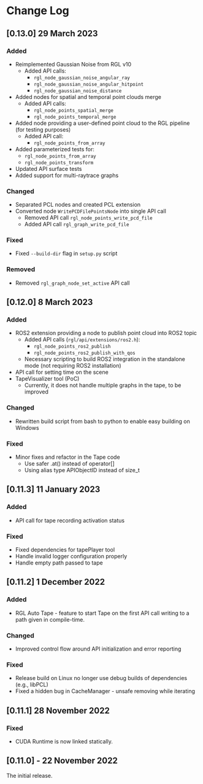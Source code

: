 # Change Log

## [0.13.0] 29 March 2023

### Added
- Reimplemented Gaussian Noise from RGL v10
  - Added API calls:
    - `rgl_node_gaussian_noise_angular_ray`
    - `rgl_node_gaussian_noise_angular_hitpoint`
    - `rgl_node_gaussian_noise_distance`
- Added nodes for spatial and temporal point clouds merge
  - Added API calls:
    - `rgl_node_points_spatial_merge`
    - `rgl_node_points_temporal_merge`
- Added node providing a user-defined point cloud to the RGL pipeline (for testing purposes)
  - Added API call:
    - `rgl_node_points_from_array`
- Added parameterized tests for:
  - `rgl_node_points_from_array`
  - `rgl_node_points_transform`
- Updated API surface tests
- Added support for multi-raytrace graphs

### Changed
- Separated PCL nodes and created PCL extension
- Converted node `WritePCDFilePointsNode` into single API call
  - Removed API call `rgl_node_points_write_pcd_file`
  - Added API call `rgl_graph_write_pcd_file`

### Fixed
- Fixed `--build-dir` flag in `setup.py` script

### Removed
- Removed `rgl_graph_node_set_active` API call


## [0.12.0] 8 March 2023

### Added
- ROS2 extension providing a node to publish point cloud into ROS2 topic
  - Added API calls (`rgl/api/extensions/ros2.h`):
    - `rgl_node_points_ros2_publish`
    - `rgl_node_points_ros2_publish_with_qos`
  - Necessary scripting to build ROS2 integration in the standalone mode (not requiring ROS2 installation)
- API call for setting time on the scene
- TapeVisualizer tool (PoC)
  - Currently, it does not handle multiple graphs in the tape, to be improved

### Changed
- Rewritten build script from bash to python to enable easy building on Windows

### Fixed
- Minor fixes and refactor in the Tape code
  - Use safer .at() instead of operator[]
  - Using alias type APIObjectID instead of size_t

## [0.11.3] 11 January 2023

### Added
- API call for tape recording activation status

### Fixed
- Fixed dependencies for tapePlayer tool
- Handle invalid logger configuration properly
- Handle empty path passed to tape

## [0.11.2] 1 December 2022

### Added
- RGL Auto Tape - feature to start Tape on the first API call writing to a path given in compile-time. 

### Changed
- Improved control flow around API initialization and error reporting

### Fixed
- Release build on Linux no longer use debug builds of dependencies (e.g., libPCL)
- Fixed a hidden bug in CacheManager - unsafe removing while iterating

## [0.11.1] 28 November 2022

### Fixed
- CUDA Runtime is now linked statically.

## [0.11.0] - 22 November 2022

The initial release.
